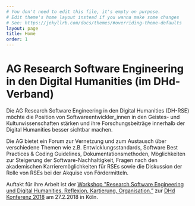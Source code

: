```yaml
---
# You don't need to edit this file, it's empty on purpose.
# Edit theme's home layout instead if you wanna make some changes
# See: https://jekyllrb.com/docs/themes/#overriding-theme-defaults
layout: page
title: Home
order: 1
---
```


# AG Research Software Engineering in den Digital Humanities (im DHd-Verband)

Die AG Research Software Engineering in den Digital Humanities (DH-RSE) möchte 
die Position von Softwareentwickler_innen in den Geistes- und Kulturwissenschaften 
stärken und ihre Forschungsbeiträge innerhalb der Digital Humanities besser 
sichtbar machen. 

Die AG bietet ein Forum zur Vernetzung und zum Austausch über verschiedene Themen 
wie z.B. Entwicklungsstandards, Software Best Practices & Coding Guidelines, 
Dokumentationsmethoden, Möglichkeiten zur Steigerung der Software-Nachhaltigkeit, 
Fragen nach den akademischen Karrieremöglichkeiten für RSEs sowie die Diskussion 
der Rolle von RSEs bei der Akquise von Fördermitteln.

Auftakt für ihre Arbeit ist der [Workshop "Research Software Engineering und 
Digital Humanities. Reflexion, Kartierung, Organisation.”](https://dh-rse.github.io/dhd-workshop-2018/)
zur [DHd Konferenz 2018](http://dhd2018.uni-koeln.de/) am 27.2.2018 in Köln.